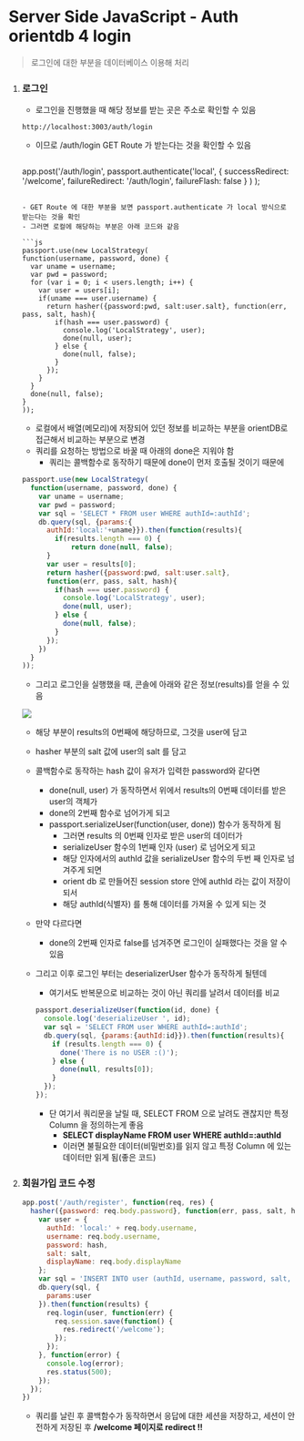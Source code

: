 # Server Side JavaScript - Auth orientdb 4 login

> 로그인에 대한 부분을 데이터베이스 이용해 처리

1. ### 로그인

   - 로그인을 진행했을 때 해당 정보를 받는 곳은 주소로 확인할 수 있음

   ```
   http://localhost:3003/auth/login
   ```

   - 이므로 /auth/login GET Route 가 받는다는 것을 확인할 수 있음

     ```js
   app.post('/auth/login', passport.authenticate('local',
       {
         successRedirect: '/welcome',
         failureRedirect: '/auth/login',
         failureFlash: false
       }
     )
   );
     ```

     - GET Route 에 대한 부분을 보면 passport.authenticate 가 local 방식으로 받는다는 것을 확인
   - 그러면 로컬에 해당하는 부분은 아래 코드와 같음

   ```js
   passport.use(new LocalStrategy(
     function(username, password, done) {
       var uname = username;
       var pwd = password;
       for (var i = 0; i < users.length; i++) {
         var user = users[i];
         if(uname === user.username) {
           return hasher({password:pwd, salt:user.salt}, function(err, pass, salt, hash){
             if(hash === user.password) {
               console.log('LocalStrategy', user);
               done(null, user);
             } else {
               done(null, false);
             }
           });
         }
       }
       done(null, false);
     }
   ));
   ```

   - 로컬에서 배열(메모리)에 저장되어 있던 정보를 비교하는 부분을 orientDB로 접근해서 비교하는 부분으로 변경
   - 쿼리를 요청하는 방법으로 바꿀 때 아래의 done은 지워야 함
     - 쿼리는 콜백함수로 동작하기 때문에 done이 먼저 호출될 것이기 때문에

   ```js
   passport.use(new LocalStrategy(
     function(username, password, done) {
       var uname = username;
       var pwd = password;
       var sql = 'SELECT * FROM user WHERE authId=:authId';
       db.query(sql, {params:{
         authId:'local:'+uname}}).then(function(results){
           if(results.length === 0) {
               return done(null, false);
         }
         var user = results[0];
         return hasher({password:pwd, salt:user.salt},
         function(err, pass, salt, hash){
           if(hash === user.password) {
             console.log('LocalStrategy', user);
             done(null, user);
           } else {
             done(null, false);
           }
         });
       })
     }
   ));
   ```

   - 그리고 로그인을 실행했을 때, 콘솔에 아래와 같은 정보(results)를 얻을 수 있음

   ![](https://github.com/antaehyeon/WinterVacation_Project/blob/master/Image/%EC%8A%A4%ED%81%AC%EB%A6%B0%EC%83%B7%202018-01-10%20%EC%98%A4%EC%A0%84%202.40.55.png)

   - 해당 부분이 results의 0번째에 해당하므로, 그것을 user에 담고

   - hasher 부분의 salt 값에 user의 salt 를 담고

   - 콜백함수로 동작하는 hash 값이 유저가 입력한 password와 같다면

     - done(null, user) 가 동작하면서 위에서 results의 0번째 데이터를 받은 user의 객체가
     - done의 2번째 함수로 넘어가게 되고
     - passport.serializeUser(function(user, done)) 함수가 동작하게 됨
       - 그러면 results 의 0번째 인자로 받은 user의 데이터가
       - serializeUser 함수의 1번째 인자 (user) 로 넘어오게 되고
       - 해당 인자에서의 authId 값을 serializeUser 함수의 두번 째 인자로 넘겨주게 되면
       - orient db 로 만들어진 session store 안에 authId 라는 값이 저장이 되서
       - 해당 authId(식별자) 를 통해 데이터를 가져올 수 있게 되는 것

   - 만약 다르다면

     - done의 2번째 인자로 false를 넘겨주면 로그인이 실패했다는 것을 알 수 있음

   - 그리고 이후 로그인 부터는 deserializerUser 함수가 동작하게 될텐데

     - 여기서도 반복문으로 비교하는 것이 아닌 쿼리를 날려서 데이터를 비교

     ```js
     passport.deserializeUser(function(id, done) {
       console.log('deserializeUser ', id);
       var sql = 'SELECT FROM user WHERE authId=:authId';
       db.query(sql, {params:{authId:id}}).then(function(results){
         if (results.length === 0) {
           done('There is no USER :()');
         } else {
           done(null, results[0]);
         }
       });
     });
     ```

     - 단 여기서 쿼리문을 날릴 때, SELECT FROM 으로 날려도 괜찮지만 특정 Column 을 정의하는게 좋음
       - **SELECT displayName FROM user WHERE authId=:authId**
       - 이러면 불필요한 데이터(비밀번호)를 읽지 않고 특정 Column 에 있는 데이터만 읽게 됨(좋은 코드)

2. ### 회원가입 코드 수정

   ```js
   app.post('/auth/register', function(req, res) {
     hasher({password: req.body.password}, function(err, pass, salt, hash) {
       var user = {
         authId: 'local:' + req.body.username,
         username: req.body.username,
         password: hash,
         salt: salt,
         displayName: req.body.displayName
       };
       var sql = 'INSERT INTO user (authId, username, password, salt, displayName) VALUES(:authId, :username, :password, :salt, :displayName)';
       db.query(sql, {
         params:user
       }).then(function(results) {
         req.login(user, function(err) {
           req.session.save(function() {
             res.redirect('/welcome');
           });
         });
       }, function(error) {
         console.log(error);
         res.status(500);
       });
     });
   })
   ```

   - 쿼리를 날린 후 콜백함수가 동작하면서 응답에 대한 세션을 저장하고, 세션이 안전하게 저장된 후 
     **/welcome 페이지로 redirect !!**